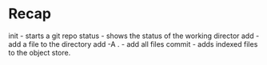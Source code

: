 # Recap

init - starts a git repo
status - shows the status of the working director
add - add a file to the directory
add -A . - add all files
commit - adds indexed files to the object store.
